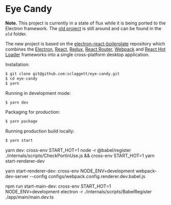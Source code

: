 # Eye Candy

**Note.** This project is currently in a state of flux while it is being ported to the Electron framework. The [old project](old/README.md) is still around and can be found in the `old` folder.

The new project is based on the [electron-react-boilerplate](https://electron-react-boilerplate.js.org/) repository which combines the [Electron](https://electron.atom.io/), [React](https://facebook.github.io/react/), [Redux](https://github.com/reactjs/redux), [React Router](https://github.com/reactjs/react-router), [Webpack](https://webpack.github.io/docs/) and [React Hot Loader](https://github.com/gaearon/react-hot-loader) frameworks into a single cross-platform desktop application.

Installation:

```sh
$ git clone git@github.com:sclaggett/eye-candy.git
$ cd eye-candy
$ yarn
```

Running in development mode:

```sh
$ yarn dev
```

Packaging for production:

```sh
$ yarn package
```

Running production build locally:

```sh
$ yarn start
```

yarn dev:
cross-env START_HOT=1 node -r @babel/register ./internals/scripts/CheckPortInUse.js && cross-env START_HOT=1 yarn start-renderer-dev

yarn start-renderer-dev:
cross-env NODE_ENV=development webpack-dev-server --config configs/webpack.config.renderer.dev.babel.js

npm run start-main-dev:
cross-env START_HOT=1 NODE_ENV=development electron -r ./internals/scripts/BabelRegister ./app/main/main.dev.ts
